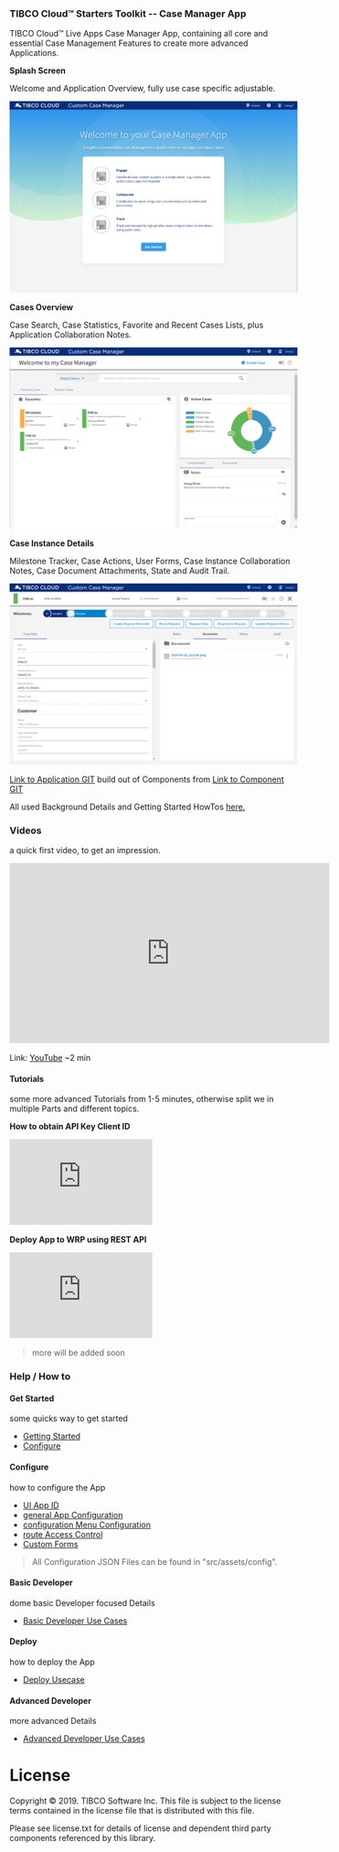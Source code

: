 ### TIBCO Cloud™ Starters Toolkit -- Case Manager App
TIBCO Cloud™ Live Apps Case Manager App, containing all core and essential Case Management Features to create more advanced Applications.

**Splash Screen**

Welcome and Application Overview, fully use case specific adjustable.

![alt-text](docs/img/cm-app1.png "Image")

**Cases Overview**

Case Search, Case Statistics, Favorite and Recent Cases Lists, plus Application Collaboration Notes.

![alt-text](docs/img/cm-app2.png "Image")

**Case Instance Details**

Milestone Tracker, Case Actions, User Forms, Case Instance Collaboration Notes, Case Document Attachments, State and Audit Trail.

![alt-text](docs/img/cm-app3.png "Image")

[Link to Application GIT](https://github.com/TIBCOSoftware/TCSTK-case-manager-app/)  build out of Components from [Link to Component GIT](https://tibcosoftware.github.io/TCSToolkit/Angular/components/liveapps/live-apps-actions/Actions/)

All used Background Details and Getting Started HowTos [here.](https://tibcosoftware.github.io/TCSToolkit/Angular/docs/1.%20Getting%20Started/)

### Videos 
a quick first video, to get an impression.

<iframe width="560" height="315" src="https://www.youtube.com/embed/x9qW8HhH-mM" frameborder="0" allow="accelerometer; autoplay; encrypted-media; gyroscope; picture-in-picture" allowfullscreen></iframe>

Link: [YouTube](https://youtu.be/x9qW8HhH-mM) ~2 min

#### Tutorials 
some more advanced Tutorials from 1-5 minutes, otherwise split we in multiple Parts and different topics.

**How to obtain API Key Client ID**

<iframe width="250" height="150" src="https://www.youtube.com/embed/MuzQDo1RPxU" frameborder="0" allow="accelerometer; autoplay; encrypted-media; gyroscope; picture-in-picture" allowfullscreen></iframe>

**Deploy App to WRP using REST API**

<iframe width="250" height="150" src="https://www.youtube.com/embed/vDnxcgUU974" frameborder="0" allow="accelerometer; autoplay; encrypted-media; gyroscope; picture-in-picture" allowfullscreen></iframe>

> more will be added soon

### Help / How to 
#### Get Started 
some quicks way to get started

- [Getting Started](docs/tutorials/001-Getting-started.md)
- [Configure](docs/tutorials/002-Configure.md)

#### Configure 
how to configure the App

- [UI App ID](src/assets/config/uiAppId.md)
- [general App Configuration](src/assets/config/generalAppConfig.md) 
- [configuration Menu Configuration](src/assets/config/configurationMenuConfig.md)
- [route Access Control](src/assets/config/routeAccessControl.md)
- [Custom Forms](src/assets/config/customForms.md) 

> All Configuration JSON Files can be found in "src/assets/config".

#### Basic Developer
dome basic Developer focused Details 

- [Basic Developer Use Cases](docs/tutorials/003-Basic-Developer.md)

#### Deploy 
how to deploy the App

- [Deploy Usecase](docs/tutorials/004-Deployment.md)

#### Advanced Developer
more advanced Details

- [Advanced Developer Use Cases](docs/tutorials/005-Advanced-Developer.md)

# License

Copyright © 2019. TIBCO Software Inc.
This file is subject to the license terms contained
in the license file that is distributed with this file.

Please see license.txt for details of license and dependent third party components referenced by this library.

